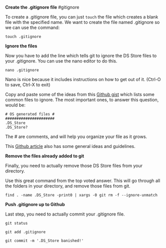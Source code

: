 **Create the .gitignore file** #gitignore

To create a .gitignore file, you can just `touch` the file which creates a blank file with the specified name. We want to create the file named .gitignore so we can use the command:

`touch .gitignore`

**Ignore the files**

Now you have to add the line which tells git to ignore the DS Store files to your .gitignore. You can use the nano editor to do this.

`nano .gitignore`

Nano is nice because it includes instructions on how to get out of it. (Ctrl-O to save, Ctrl-X to exit)

Copy and paste some of the ideas from this [Github gist](https://gist.github.com/octocat/9257657) which lists some common files to ignore. The most important ones, to answer this question, would be:

```
# OS generated files #
######################
.DS_Store
.DS_Store?
```

The # are comments, and will help you organize your file as it grows.

This [Github article](https://help.github.com/articles/ignoring-files/) also has some general ideas and guidelines.

**Remove the files already added to git**

Finally, you need to actually remove those DS Store files from your directory.

Use this great command from the top voted answer. This will go through all the folders in your directory, and remove those files from git.

`find . -name .DS_Store -print0 | xargs -0 git rm -f --ignore-unmatch`

**Push .gitignore up to Github**

Last step, you need to actually commit your .gitignore file.

`git status`

`git add .gitignore`

`git commit -m '.DS_Store banished!'`